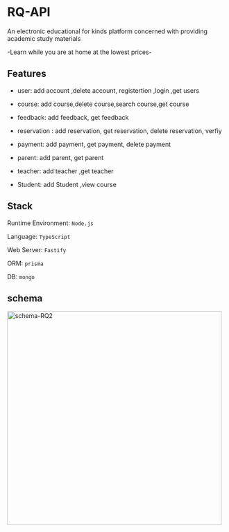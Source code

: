
# RQ-API
An electronic educational for kinds platform concerned with providing academic study materials

-Learn while you are at home at the lowest prices-
## Features

- user:
add account ,delete account, registertion ,login ,get users

- course:
add course,delete course,search course,get course

- feedback:
add feedback, get feedback

- reservation :
add reservation, get reservation, delete reservation, verfiy

- payment:
add payment, get payment, delete payment

- parent:
add parent, get parent

- teacher:
add teacher ,get teacher

- Student:
add Student ,view course


## Stack
Runtime Environment: `Node.js`

Language: `TypeScript`

Web Server: `Fastify`

ORM: `prisma`

DB: `mongo`

## schema 
<img width="494" alt="schema-RQ2" src="https://user-images.githubusercontent.com/106505615/175791991-0fcd4ed8-b9d2-4aaa-89f9-683f025933e5.png">




